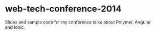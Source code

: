 web-tech-conference-2014
========================

Slides and sample code for my conference talks about Polymer, Angular and Ionic.

